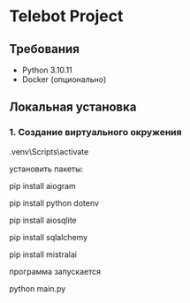 # Telebot Project

## Требования
- Python 3.10.11
- Docker (опционально)

## Локальная установка

### 1. Создание виртуального окружения

.venv\Scripts\activate

установить пакеты:

 pip install aiogram

 pip install python dotenv

 pip install aiosqlite

 pip install sqlalchemy

 pip install mistralai


программа запускается 

 python main.py

